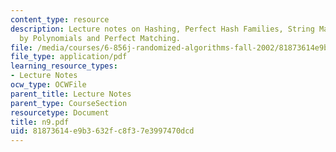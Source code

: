 ```yaml
---
content_type: resource
description: Lecture notes on Hashing, Perfect Hash Families, String Matching, Fingerprints
  by Polynomials and Perfect Matching.
file: /media/courses/6-856j-randomized-algorithms-fall-2002/81873614e9b3632fc8f37e3997470dcd_n9.pdf
file_type: application/pdf
learning_resource_types:
- Lecture Notes
ocw_type: OCWFile
parent_title: Lecture Notes
parent_type: CourseSection
resourcetype: Document
title: n9.pdf
uid: 81873614-e9b3-632f-c8f3-7e3997470dcd
---
```

